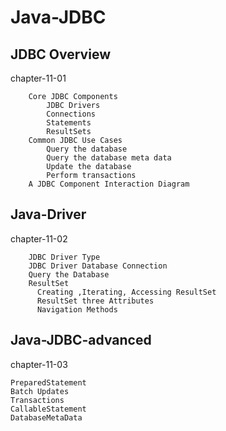 # Java-JDBC



## JDBC Overview

chapter-11-01

		Core JDBC Components
		    JDBC Drivers
		    Connections
		    Statements
		    ResultSets
		Common JDBC Use Cases
		    Query the database
		    Query the database meta data
		    Update the database
		    Perform transactions
		A JDBC Component Interaction Diagram

## Java-Driver

chapter-11-02

	    JDBC Driver Type
	    JDBC Driver Database Connection
	    Query the Database
	    ResultSet
		  Creating ,Iterating, Accessing ResultSet
		  ResultSet three Attributes
		  Navigation Methods

## Java-JDBC-advanced

chapter-11-03

```
PreparedStatement
Batch Updates
Transactions
CallableStatement
DatabaseMetaData
```
